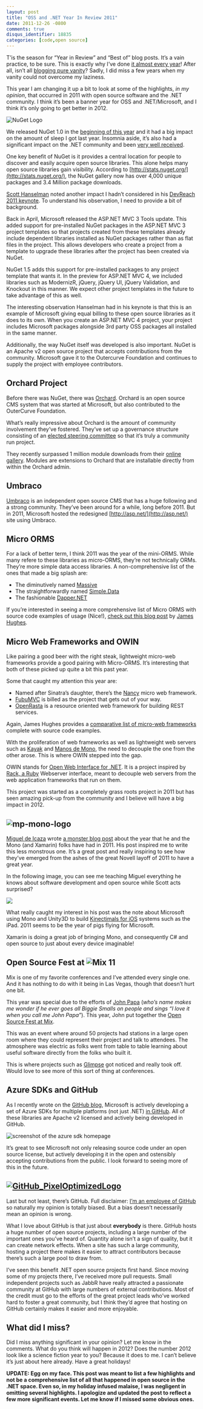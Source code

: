 ```yaml
---
layout: post
title: "OSS and .NET Year In Review 2011"
date: 2011-12-26 -0800
comments: true
disqus_identifier: 18835
categories: [code,open source]
---
```

T’is the season for “Year in Review” and “Best of” blog posts. It’s a
vain practice, to be sure. This is exactly why I’ve done [it almost
every
year](http://haacked.com/tags/Year-in-review/default.aspx "Year in review")!
After all, isn’t all [blogging pure
vanity](http://haacked.com/archive/2004/10/08/bloggingispurevanity.aspx "Blogging is pure vanity")?
Sadly, I did miss a few years when my vanity could not overcome my
laziness.

This year I am changing it up a bit to look at some of the highlights,
*in my opinion*, that occurred in 2011 with open source software and the
.NET community. I think it’s been a banner year for OSS and
.NET/Microsoft, and I think it’s only going to get better in 2012.

![NuGet
Logo](http://haacked.com/images/haacked_com/Windows-Live-Writer/A-Look-Back-Open-Source-and-.NET-2011_CBF9/nugetlogo_3.png "NuGet")

We released NuGet 1.0 in the [beginning of this
year](http://haacked.com/archive/2011/01/13/aspnetmvc3-released.aspx "ASP.NET MVC 3")
and it had a big impact on the amount of sleep I got last year. Insomnia
aside, it’s also had a significant impact on the .NET community and been
[very well
received](http://nuget.codeplex.com/wikipage?title=What%20people%20are%20saying "What folks are saying about NuGet").

One key benefit of NuGet is it provides a central location for people to
discover and easily acquire open source libraries. This alone helps many
open source libraries gain visibility. According to
[http://stats.nuget.org/](http://stats.nuget.org/), the NuGet gallery
now has over 4,000 unique packages and 3.4 Million package downloads.

[Scott
Hanselman](http://www.hanselman.com/blog/ "Scott Hanselman's Blog")
noted another impact I hadn’t considered in his [DevReach 2011
keynote](http://www.youtube.com/watch?v=bqVTIGPPFWo "DevReach 2011 Keynote").
To understand his observation, I need to provide a bit of background.

Back in April, Microsoft released the ASP.NET MVC 3 Tools update. This
added support for pre-installed NuGet packages in the ASP.NET MVC 3
project templates so that projects created from these templates already
include dependent libraries installed as NuGet packages rather than as
flat files in the project. This allows developers who create a project
from a template to upgrade these libraries after the project has been
created via NuGet.

NuGet 1.5 adds this support for pre-installed packages to any project
template that wants it. In the preview for ASP.NET MVC 4, we included
libraries such as ModernizR, jQuery, jQuery UI, jQuery Validation, and
Knockout in this manner. We expect other project templates in the future
to take advantage of this as well.

The interesting observation Hanselman had in his keynote is that this is
an example of Microsoft giving equal billing to these open source
libraries as it does to its own. When you create an ASP.NET MVC 4
project, your project includes Microsoft packages alongside 3rd party
OSS packages all installed in the same manner.

Additionally, the way NuGet itself was developed is also important.
NuGet is an Apache v2 open source project that accepts contributions
from the community. Microsoft gave it to the Outercurve Foundation and
continues to supply the project with employee contributors.

Orchard Project
---------------

Before there was NuGet, there was
[Orchard](http://orchard.codeplex.com/ "Orchard Project"). Orchard is an
open source CMS system that was started at Microsoft, but also
contributed to the OuterCurve Foundation.

What’s really impressive about Orchard is the amount of community
involvement they’ve fostered. They’ve set up a governance structure
consisting of an [elected steering
committee](http://orchard.codeplex.com/discussions/270600 "Steering committee")
so that it’s truly a community run project.

They recently surpassed 1 million module downloads from their [online
gallery](http://gallery.orchardproject.net/ "Modules"). Modules are
extensions to Orchard that are installable directly from within the
Orchard admin.

Umbraco
-------

[Umbraco](http://umbraco.com/ "Umbraco") is an independent open source
CMS that has a huge following and a strong community. They’ve been
around for a while, long before 2011. But in 2011, Microsoft hosted the
redesigned [http://asp.net/](http://asp.net/) site using Umbraco.

Micro ORMS
----------

For a lack of better term, I think 2011 was the year of the mini-ORMS.
While many refere to these libraries as micro-ORMS, they’re not
technically ORMs. They’re more simple data access libraries. A
non-comprehensive list of the ones that made a big splash are:

-   The diminutively named
    [Massive](https://github.com/robconery/massive "Massive")
-   The straightforwardly named
    [Simple.Data](https://github.com/markrendle/Simple.Data "Simple.Data")
-   The fashionable
    [Dapper.NET](http://code.google.com/p/dapper-dot-net/ "Dapper.NET")

If you’re interested in seeing a more comprehensive list of Micro ORMS
with source code examples of usage (Nice!), [check out this blog
post](http://yobriefca.se/blog/2011/06/21/microorms-for-dotnet-inserts-updates-deletes/ "Micro-ORMS for .NET")
by [James Hughes](http://yobriefca.se/ "James Hughes").

Micro Web Frameworks and OWIN
-----------------------------

Like pairing a good beer with the right steak, lightweight micro-web
frameworks provide a good pairing with Micro-ORMS. It’s interesting
that  both of these picked up quite a bit this past year.

Some that caught my attention this year are:

-   Named after Sinatra’s daughter, there’s the
    [Nancy](https://github.com/NancyFx/Nancy#readme "Nancy") micro web
    framework.
-   [FubuMVC](http://mvc.fubu-project.org/ "Fubu Project") is billed as
    the project that gets out of your way.
-   [OpenRasta](https://github.com/openrasta/openrasta-stable/wiki) is a
    resource oriented web framework for building REST services.

Again, James Hughes provides a [comparative list of micro-web
frameworks](http://yobriefca.se/blog/2011/07/18/micro-web-frameworks-101-tinyweb/ "Comparative list of micro-web frameworks")
complete with source code examples.

With the proliferation of web frameworks as well as lightweight web
servers such as [Kayak](http://kayakhttp.com/ "Kayak") and [Manos de
Mono](http://jacksonh.tumblr.com/post/1159500924/manos-de-mono-the-manifesto "Manos de Mono"),
the need to decouple the one from the other arose. This is where OWIN
stepped into the gap.

OWIN stands for [Open Web Interface for .NET](http://owin.org/ "OWIN").
It is a project inspired by [Rack, a
Ruby](http://rack.rubyforge.org/ "Rack") Webserver interface, meant to
decouple web servers from the web application frameworks that run on
them.

This project was started as a completely grass roots project in 2011 but
has seen amazing pick-up from the community and I believe will have a
big impact in 2012.

![mp-mono-logo](http://haacked.com/images/haacked_com/Windows-Live-Writer/A-Look-Back-Open-Source-and-.NET-2011_CBF9/mp-mono-logo_3.png "mp-mono-logo")
-------------------------------------------------------------------------------------------------------------------------------------------------------

[Miguel de Icaza](http://tirania.org/blog/ "Miguel De Icaza's Blog")
wrote [a monster blog
post](http://tirania.org/blog/archive/2011/Dec-21.html "Mono 2011")
about the year that he and the Mono (and Xamarin) folks have had in
2011. His post inspired me to write this less monstrous one. It’s a
great post and really inspiring to see how they’ve emerged from the
ashes of the great Novell layoff of 2011 to have a great year.

In the following image, you can see me teaching Miguel everything he
knows about software development and open source while Scott acts
surprised?

![](http://haacked.com/images/haacked_com/Windows-Live-Writer/A-Look-Back-at-Mix-11_D597/trouble-inc_2.jpg)

What really caught my interest in his post was the note about Microsoft
using Mono and Unity3D to build [Kinectimals for
iOS](http://itunes.apple.com/us/app/kinectimals/id482365195?mt=8 "Kinectimals")
systems such as the iPad. 2011 seems to be the year of pigs flying for
Microsoft.

Xamarin is doing a great job of bringing Mono, and consequently C\# and
open source to just about every device imaginable!

Open Source Fest at ![Mix 11](http://haacked.com/images/haacked_com/Windows-Live-Writer/A-Look-Back-Open-Source-and-.NET-2011_CBF9/mix11-logo_3.jpg "Mix 11")
-------------------------------------------------------------------------------------------------------------------------------------------------------------

Mix is one of my favorite conferences and I’ve attended every single
one. And it has nothing to do with it being in Las Vegas, though that
doesn’t hurt one bit.

This year was special due to the efforts of [John
Papa](http://johnpapa.net/ "John Papa's Blog") (*who’s name makes me
wonder if he ever goes all Biggie Smalls on people and sings “I love it
when you call me John Papa”*). This year, John put together the [Open
Source Fest at
Mix](http://live.visitmix.com/OpenSourceFest "Open Source Fest at Mix 2011").

This was an event where around 50 projects had stations in a large open
room where they could represent their project and talk to attendees. The
atmosphere was electric as folks went from table to table learning about
useful software directly from the folks who built it.

This is where projects such as
[Glimpse](http://getglimpse.com/ "Glimpse") got noticed and really took
off. Would love to see more of this sort of thing at conferences.

Azure SDKs and GitHub
---------------------

As I recently wrote on the [GitHub
blog](https://github.com/blog/1010-azure-on-github "Azure on GitHub"),
Microsoft is actively developing a set of Azure SDKs for multiple
platforms (not just .NET) [in
GitHub](https://github.com/WindowsAzure/azure-sdk-for-net "Azure SDK for .NET in GitHub").
All of these libraries are Apache v2 licensed and actively being
developed in GitHub.

![screenshot of the azure sdk
homepage](http://haacked.com/images/haacked_com/Windows-Live-Writer/A-Look-Back-Open-Source-and-.NET-2011_CBF9/Source-code-on-github_3.png "Azure SDK source code on GitHub")

It’s great to see Microsoft not only releasing source code under an open
source license, but actively developing it in the open and ostensibly
accepting contributions from the public. I look forward to seeing more
of this in the future.

[![GitHub\_PixelOptimizedLogo](http://haacked.com/images/haacked_com/Windows-Live-Writer/A-Look-Back-Open-Source-and-.NET-2011_CBF9/github-logo_thumb_1.png "GitHub_PixelOptimizedLogo")](http://haacked.com/images/haacked_com/Windows-Live-Writer/A-Look-Back-Open-Source-and-.NET-2011_CBF9/github-logo_4.png)
-----------------------------------------------------------------------------------------------------------------------------------------------------------------------------------------------------------------------------------------------------------------------------------------------------------------

Last but not least, there’s GitHub. Full disclaimer: [I’m an employee of
GitHub](https://github.com/blog/1002-phil-haack-is-a-githubber "Phil Haack is a GitHubber")
so naturally my opinion is totally biased. But a bias doesn’t
necessarily mean an opinion is wrong.

What I love about GitHub is that just about **everybody** is there.
GitHub hosts a huge number of open source projects, including a large
number of the important ones you’ve heard of. Quantity alone isn’t a
sign of quality, but it can create network effects. When a site has such
a large community, hosting a project there makes it easier to attract
contributors because there’s such a large pool to draw from.

I’ve seen this benefit .NET open source projects first hand. Since
moving some of my projects there, I’ve received more pull requests.
Small independent projects such as JabbR have really attracted a
passionate community at GitHub with large numbers of external
contributions. Most of the credit must go to the efforts of the great
project leads who’ve worked hard to foster a great community, but I
think they’d agree that hosting on GitHub certainly makes it easier and
more enjoyable.

What did I miss?
----------------

Did I miss anything significant in your opinion? Let me know in the
comments. What do you think will happen in 2012? Does the number 2012
look like a science fiction year to you? Because it does to me. I can’t
believe it’s just about here already. Have a great holidays!

**UPDATE: Egg on my face. This post was meant to list a few highlights
and not be a comprehensive list of all that happened in open source in
the .NET space. Even so, in my holiday infused malaise, I was negligent
in omitting several highlights. I apologize and updated the post to
reflect a few more significant events. Let me know if I missed some
obvious ones.**


